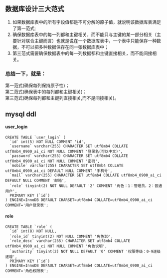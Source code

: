 
## 数据库设计三大范式
1. 如果数据库表中的所有字段值都是不可分解的原子值，就说明该数据库表满足了第一范式;
2. 确保数据库表中的每一列都和主键相关，而不能只与主键的某一部分相关（主要针对联合主键而言）也就是说在一个数据库表中，一个表中只能保存一种数据，不可以把多种数据保存在同一张数据库表中；
3. 第三范式需要确保数据表中的每一列数据都和主键直接相关，而不能间接相关。

### 总结一下，就是：
第一范式(确保每列保持原子性)；  
第二范式(确保表中的每列都和主键相关)；  
第三范式(确保每列都和主键列直接相关,而不是间接相关)。  

## mysql ddl
#### user_login
    CREATE TABLE `user_login` (
      `id` int(5) NOT NULL COMMENT 'id',
      `username` varchar(255) CHARACTER SET utf8mb4 COLLATE utf8mb4_0900_ai_ci NOT NULL COMMENT '登录名(可以中文)',
      `password` varchar(255) CHARACTER SET utf8mb4 COLLATE utf8mb4_0900_ai_ci NOT NULL COMMENT '密码',
      `mobile` varchar(255) CHARACTER SET utf8mb4 COLLATE utf8mb4_0900_ai_ci DEFAULT NULL COMMENT '手机号',
      `mail` varchar(255) CHARACTER SET utf8mb4 COLLATE utf8mb4_0900_ai_ci DEFAULT NULL COMMENT '邮箱',
      `role` tinyint(2) NOT NULL DEFAULT '2' COMMENT '角色：1：管理员，2：普通用户',
      PRIMARY KEY (`id`)
    ) ENGINE=InnoDB DEFAULT CHARSET=utf8mb4 COLLATE=utf8mb4_0900_ai_ci COMMENT='用户登录表';
    
#### role
    CREATE TABLE `role` (
      `id` int(8) NOT NULL,
      `role_id` tinyint(2) NOT NULL COMMENT '角色ID',
      `role_desc` varchar(255) CHARACTER SET utf8mb4 COLLATE utf8mb4_0900_ai_ci NOT NULL COMMENT '角色说明',
      `authority` tinyint(2) NOT NULL DEFAULT '0' COMMENT '权限等级：0-9逐级递增',
      PRIMARY KEY (`id`)
    ) ENGINE=InnoDB DEFAULT CHARSET=utf8mb4 COLLATE=utf8mb4_0900_ai_ci COMMENT='角色权限表';

